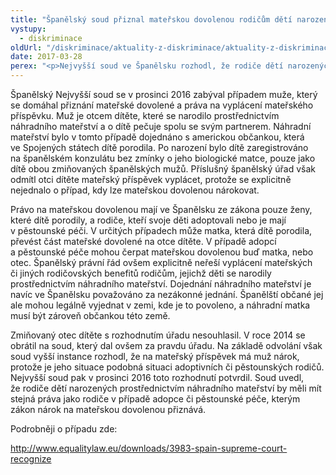 ```yaml
---
title: "Španělský soud přiznal mateřskou dovolenou rodičům dětí narozených prostřednictvím náhradního mateřství"
vystupy:
  - diskriminace
oldUrl: "/diskriminace/aktuality-z-diskriminace/aktuality-z-diskriminace-2017/spanelsky-soud-priznal-materskou-dovolenou-rodicum-deti-narozenych-prostrednictvim-nahr/"
date: 2017-03-28
perex: "<p>Nejvyšší soud ve Španělsku rozhodl, že rodiče dětí narozených prostřednictvím náhradního mateřství mají nárok na mateřskou dovolenou.</p>"
---
```


<!-- imported from the old website -->

<p>Španělský Nejvyšší soud se v prosinci 2016 zabýval případem muže, který se domáhal přiznání mateřské dovolené a práva na vyplácení mateřského příspěvku. Muž je otcem dítěte, které se narodilo prostřednictvím náhradního mateřství a o dítě pečuje spolu se svým partnerem. Náhradní mateřství bylo v tomto případě dojednáno s americkou občankou, která ve Spojených státech dítě porodila. Po narození bylo dítě zaregistrováno na španělském konzulátu bez zmínky o jeho biologické matce, pouze jako dítě obou zmiňovaných španělských mužů. Příslušný španělský úřad však odmítl otci dítěte mateřský příspěvek vyplácet, protože se explicitně nejednalo o případ, kdy lze mateřskou dovolenou nárokovat. <a name="_GoBack"></a></p> <p>Právo na mateřskou dovolenou mají ve Španělsku ze zákona pouze ženy, které dítě porodily, a rodiče, kteří svoje děti adoptovali nebo je mají v pěstounské péči. V určitých případech může matka, která dítě porodila, převést část mateřské dovolené na otce dítěte. V případě adopcí a pěstounské péče mohou čerpat mateřskou dovolenou buď matka, nebo otec. Španělský právní řád ovšem explicitně neřeší vyplácení mateřských či jiných rodičovských benefitů rodičům, jejichž děti se narodily prostřednictvím náhradního mateřství. Dojednání náhradního mateřství je navíc ve Španělsku považováno za nezákonné jednání. Španělští občané jej ale mohou legálně vyjednat v zemi, kde je to povoleno, a náhradní matka musí být zároveň občankou této země. </p> <p>Zmiňovaný otec dítěte s rozhodnutím úřadu nesouhlasil. V roce 2014 se obrátil na soud, který dal ovšem za pravdu úřadu. Na základě odvolání však soud vyšší instance rozhodl, že na mateřský příspěvek má muž nárok, protože je jeho situace podobná situaci adoptivních či pěstounských rodičů. Nejvyšší soud pak v prosinci 2016 toto rozhodnutí potvrdil. Soud uvedl, že rodiče dětí narozených prostřednictvím náhradního mateřství by měli mít stejná práva jako rodiče v případě adopce či pěstounské péče, kterým zákon nárok na mateřskou dovolenou přiznává.</p> <p>Podrobněji o případu zde:</p> <a title="Otevření do nového okna" href="http://www.equalitylaw.eu/downloads/3983-spain-supreme-court-recognize" target="_blank">http://www.equalitylaw.eu/downloads/3983-spain-supreme-court-recognize</a> 
